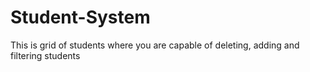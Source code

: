 # Student-System
This is grid of students where you are capable of deleting, adding and filtering students
